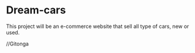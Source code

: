 # Dream-cars

This project will be an e-commerce website that sell all type of cars, new or used.




//Gitonga